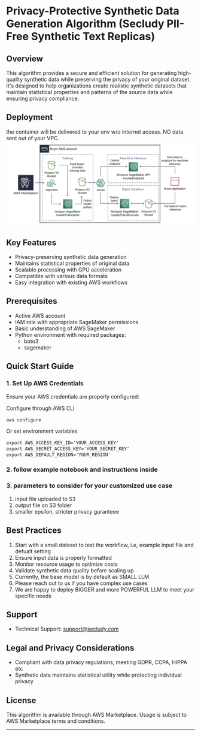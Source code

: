 # Privacy-Protective Synthetic Data Generation Algorithm (Secludy PII-Free Synthetic Text Replicas)

## Overview
This algorithm provides a secure and efficient solution for generating high-quality synthetic data while preserving the privacy of your original dataset. It's designed to help organizations create realistic synthetic datasets that maintain statistical properties and patterns of the source data while ensuring privacy compliance.

## Deployment 
the container will be delivered to your env w/o internet access. NO data sent out of your VPC. 
![image.png](asset/image.png)

## Key Features
- Privacy-preserving synthetic data generation
- Maintains statistical properties of original data
- Scalable processing with GPU acceleration
- Compatible with various data formats
- Easy integration with existing AWS workflows

## Prerequisites
- Active AWS account
- IAM role with appropriate SageMaker permissions
- Basic understanding of AWS SageMaker
- Python environment with required packages:
  - boto3
  - sagemaker

## Quick Start Guide

### 1. Set Up AWS Credentials
Ensure your AWS credentials are properly configured:

Configure through AWS CLI
```
aws configure
```
Or set environment variables
```
export AWS_ACCESS_KEY_ID='YOUR_ACCESS_KEY'
export AWS_SECRET_ACCESS_KEY='YOUR_SECRET_KEY'
export AWS_DEFAULT_REGION='YOUR_REGION'
```
### 2. follow example notebook and instructions inside

### 3. parameters to consider for your customized use case
1. input file uploaded to S3
2. output file on S3 folder
3. smaller epsilon, stricter privacy guranteee
   

## Best Practices
1. Start with a small dataset to test the workflow, i.e, example input file and defualt setting
2. Ensure input data is properly formatted
3. Monitor resource usage to optimize costs
4. Validate synthetic data quality before scaling up
5. Currently, the base model is by default as SMALL LLM
6. Please reach out to us if you have complex use cases
7. We are happy to deploy BIGGER and more POWERFUL LLM to meet your specific needs

## Support
- Technical Support: support@secludy.com


## Legal and Privacy Considerations
- Compliant with data privacy regulations, meeting GDPR, CCPA, HIPPA etc
- Synthetic data maintains statistical utility while protecting individual privacy

## License
This algorithm is available through AWS Marketplace. Usage is subject to AWS Marketplace terms and conditions.

---
